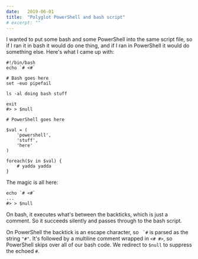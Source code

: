 ```yaml
---
date:   2019-06-01
title:  "Polyglot PowerShell and bash script"
# excerpt: ""
---
```


I wanted to put some bash and some PowerShell into the same script file, so if I ran it in bash it would do one thing,
and if I ran in PowerShell it would do something else.  Here's what I came up with:

```
#!/bin/bash
echo `# <#`

# Bash goes here
set -euo pipefail

ls -al doing bash stuff

exit
#> > $null

# PowerShell goes here

$val = (
    'powershell',
    'stuff',
    'here'
)

foreach($v in $val) {
    # yadda yadda
}
```

The magic is all here:

```
echo `# <#`
...
#> > $null
```

On bash, it executes what's between the backticks, which is just a comment.  So it succeeds silently and passes through to the bash script.

On PowerShell the backtick is an escape character, so `` `#`` is parsed as the string `"#"`.  It's followed by a multiline comment wrapped in `<# #>`,
so PowerShell skips over all of our bash code.  We redirect to `$null` to suppress the echoed `#`.
